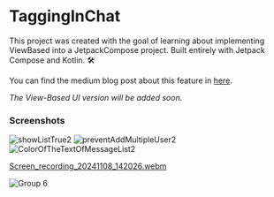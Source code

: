 # TaggingInChat

This project was created with the goal of learning about implementing ViewBased into a JetpackCompose project. Built entirely with Jetpack Compose and Kotlin. 🛠️

You can find the medium blog post about this feature in [here](https://medium.com/p/3b8e799b9232/edit).

_The View-Based UI version will be added soon._

### Screenshots

![showListTrue2](https://github.com/user-attachments/assets/bd450b2b-6ee0-464f-9f26-00c3f53f1123)
![preventAddMultipleUser2](https://github.com/user-attachments/assets/6a479424-3d04-49b5-a468-14ef2c6d0f6c)
![ColorOfTheTextOfMessageList2](https://github.com/user-attachments/assets/2d17af34-c39b-4825-8107-a14c964005af)

[Screen_recording_20241108_142026.webm](https://github.com/user-attachments/assets/cfed6809-3e4d-46ed-8c60-e03248802bcb)

![Group 6](https://github.com/user-attachments/assets/16273ce7-ffab-4103-9186-6764e382cad2)
